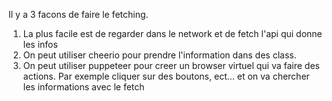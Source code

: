 Il y a 3 facons de faire le fetching.

1. La plus facile est de regarder dans le network et de fetch l'api qui donne les infos
2. On peut utiliser cheerio pour prendre l'information dans des class.
3. On peut utiliser puppeteer pour creer un browser virtuel qui va faire des actions. Par exemple cliquer sur des boutons, ect... et on va chercher les informations avec le fetch
